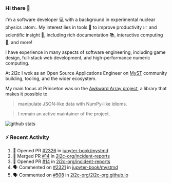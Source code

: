 ### Hi there 👋 

I'm a software developer 💻 with a background in experimental nuclear physics :atom:. My interest lies in tools :wrench: to improve productivity :chart_with_upwards_trend: and scientific insight :telescope:, including rich documentation 📚, interactive computing 🧮, and more! 

I have experience in many aspects of software engineering, including game design, full-stack web development, and high-performance numeric computing. 

At 2i2c I wok as an Open Source Applications Engineer on [MyST](https://github.com/jupyter-book/mystmd) community building, tooling, and the wider ecosystem. 

My main focus at Princeton was on the [Awkward Array project](awkward-array.org/), a library that makes it possible to 
> manipulate JSON-like data with NumPy-like idioms.

> I remain an active maintainer of the project. 

![github stats](https://github-readme-stats.vercel.app/api?username=agoose77&show_icons=true&hide_rank=true&hide_title=true&bg_color=30,e76445,904e95&text_color=efe3ec&icon_color=efe3ec)
<!--
**agoose77/agoose77** is a ✨ _special_ ✨ repository because its `README.md` (this file) appears on your GitHub profile.

Here are some ideas to get you started:

- 🔭 I’m currently working on ...
- 🌱 I’m currently learning ...
- 👯 I’m looking to collaborate on ...
- 🤔 I’m looking for help with ...
- 💬 Ask me about ...
- 📫 How to reach me: ...
- 😄 Pronouns: ...
- ⚡ Fun fact: ...
-->

### :zap: Recent Activity

<!--START_SECTION:activity-->
1. 💪 Opened PR [#2326](https://github.com/jupyter-book/mystmd/pull/2326) in [jupyter-book/mystmd](https://github.com/jupyter-book/mystmd)
2. 🎉 Merged PR [#14](https://github.com/2i2c-org/incident-reports/pull/14) in [2i2c-org/incident-reports](https://github.com/2i2c-org/incident-reports)
3. 💪 Opened PR [#14](https://github.com/2i2c-org/incident-reports/pull/14) in [2i2c-org/incident-reports](https://github.com/2i2c-org/incident-reports)
4. 🗣 Commented on [#2321](https://github.com/jupyter-book/mystmd/issues/2321#issuecomment-3381274640) in [jupyter-book/mystmd](https://github.com/jupyter-book/mystmd)
5. 🗣 Commented on [#508](https://github.com/2i2c-org/2i2c-org.github.io/pull/508#issuecomment-3381271647) in [2i2c-org/2i2c-org.github.io](https://github.com/2i2c-org/2i2c-org.github.io)
<!--END_SECTION:activity-->
